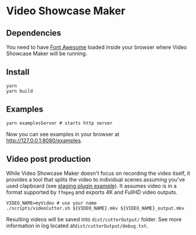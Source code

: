 # Video Showcase Maker

## Dependencies
You need to have [Font Awesome](https://fontawesome.com) loaded inside your browser where Video Showcase Maker will be running.

## Install
```
yarn
yarn build
```

## Examples
```
yarn examplesServer # starts http server
```
Now you can see examples in your browser at http://127.0.0.1:8080/examples.

## Video post production

While Video Showcase Maker doesn't focus on recording the video itself, it provides a tool that splits the video
to individual scenes assuming you've used clapboard (see [staging plugin example](./examples/003_staging/index.html)).
It assumes video is in a format supported by `ffmpeg` and exports 4K and FullHD video outputs.

```
VIDEO_NAME=myVideo # use your name
./scripts/videoCutter.sh ${VIDEO_NAME}.mkv ${VIDEO_NAME}_output.mkv
```
Resulting videos will be saved into `dist/cutterOutput/` folder.
See more information in log located at`dist/cutterOutput/debug.txt`.
